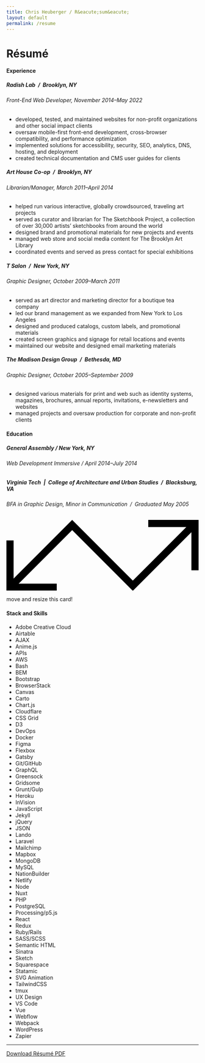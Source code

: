 ```yaml
---
title: Chris Heuberger / R&eacute;sum&eacute;
layout: default
permalink: /resume
---
```


<div class="main-content">
  <div class="resume-content">

  <h1 class="page-title">R&eacute;sum&eacute;</h1>

  <div class="spacer-small"></div>

  <div class="resume-section-header-wrapper">
    <h4 class="resume resume-section-header">Experience</h4>
  </div>

  <h5 class="resume-header">Radish Lab / Brooklyn, NY</h5>
  <h6 class="resume-subheader">Front-End Web Developer, November 2014&ndash;May 2022</h6>
  <ul class="resume-ul">
    <li>developed, tested, and maintained websites for non-profit organizations and other social impact clients</li>
    <li>oversaw mobile-first front-end development, cross-browser compatibility, and performance optimization</li>
    <li>implemented solutions for accessibility, security, SEO, analytics, DNS, hosting, and deployment</li>
    <li>created technical documentation and CMS user guides for clients</li>
  </ul>

  <h5 class="resume-header">Art House Co-op / Brooklyn, NY</h5>
  <h6 class="resume-subheader">Librarian/Manager, March 2011&ndash;April 2014</h6>
  <ul class="resume-ul">
    <li>helped run various interactive, globally crowdsourced, traveling art projects</li>
    <li>served as curator and librarian for The Sketchbook Project, a collection of over 30,000 artists’ sketchbooks from around the world</li>
    <li>designed brand and promotional materials for new projects and events</li>
    <li>managed web store and social media content for The Brooklyn Art Library</li>
    <li>coordinated events and served as press contact for special exhibitions</li>
  </ul>

  <h5 class="resume-header">T Salon / New York, NY</h5>
  <h6 class="resume-subheader">Graphic Designer, October 2009&ndash;March 2011</h6>
  <ul class="resume-ul">
    <li>served as art director and marketing director for a boutique tea company</li>
    <li>led our brand management as we expanded from New York to Los Angeles</li>
    <li>designed and produced catalogs, custom labels, and promotional materials</li>
    <li>created screen graphics and signage for retail locations and events</li>
    <li>maintained our website and designed email marketing materials</li>
  </ul>

  <h5 class="resume-header">The Madison Design Group / Bethesda, MD</h5>
  <h6 class="resume-subheader">Graphic Designer, October 2005&ndash;September 2009</h6>
  <ul class="resume-ul">
    <li>designed various materials for print and web such as identity systems, magazines, brochures, annual reports, invitations, e-newsletters and websites</li>
    <li>managed projects and oversaw production for corporate and non-profit clients</li>
  </ul>

  <div class="resume-section-header-wrapper">
    <h4 class="resume resume-section-header">Education</h4>
  </div>

  <h5 class="resume-header">General Assembly / New York, NY</h5>
  <h6 class="resume-subheader">Web Development Immersive / April 2014&ndash;July 2014</h6>

  <h5 class="resume-header">Virginia Tech | College of Architecture and Urban Studies / Blacksburg, VA</h5>
  <h6 class="resume-subheader">BFA in Graphic Design, Minor in Communication / Graduated May 2005</h6>

  <div class="spacer-small"></div>

  <div class="ui-card">
    <div class="ui-card-inner">
      <div class="ui-instructions"><svg class="ui-svg" xmlns="http://www.w3.org/2000/svg" viewBox="0 0 1280.14 472.06"><polygon points="944.84 0 944.84 47.9 1198.34 47.9 842.1 404.14 471.09 33.12 471.09 33.13 438.06 .1 47.9 390.26 47.9 136.76 0 136.76 0 472.06 335.3 472.06 335.3 424.16 81.8 424.16 438.02 67.94 824 453.91 824.01 453.9 842.08 471.96 1232.24 81.8 1232.24 335.3 1280.14 335.3 1280.14 0 944.84 0"/></svg><p class="ui-instructions-text">move and resize this card!</p></div>
      <h4 class="ui-card-title">Stack and Skills</h4>
      <!--
        list item comments added to eliminate space between inline blocks:
        https://css-tricks.com/fighting-the-space-between-inline-block-elements/
      -->
      <ul class="tools-list">
           <li class="tool">Adobe Creative Cloud</li><!--
        --><li class="tool">Airtable</li><!--
        --><li class="tool">AJAX</li><!--
        --><li class="tool">Anime.js</li><!--
        --><li class="tool">APIs</li><!--
        --><li class="tool">AWS</li><!--
        --><li class="tool">Bash</li><!--
        --><li class="tool">BEM</li><!--
        --><li class="tool">Bootstrap</li><!--
        --><li class="tool">BrowserStack</li><!--
        --><li class="tool">Canvas</li><!--
        --><li class="tool">Carto</li><!--
        --><li class="tool">Chart.js</li><!--
        --><li class="tool">Cloudflare</li><!--
        --><li class="tool">CSS Grid</li><!--
        --><li class="tool">D3</li><!--
        --><li class="tool">DevOps</li><!--
        --><li class="tool">Docker</li><!--
        --><li class="tool">Figma</li><!--
        --><li class="tool">Flexbox</li><!--
        --><li class="tool">Gatsby</li><!--
        --><li class="tool">Git/GitHub</li><!--
        --><li class="tool">GraphQL</li><!--
        --><li class="tool">Greensock</li><!--
        --><li class="tool">Gridsome</li><!--
        --><li class="tool">Grunt/Gulp</li><!--
        --><li class="tool">Heroku</li><!--
        --><li class="tool">InVision</li><!--
        --><li class="tool">JavaScript</li><!--
        --><li class="tool">Jekyll</li><!--
        --><li class="tool">jQuery</li><!--
        --><li class="tool">JSON</li><!--
        --><li class="tool">Lando</li><!--
        --><li class="tool">Laravel</li><!--
        --><li class="tool">Mailchimp</li><!--
        --><li class="tool">Mapbox</li><!--
        --><li class="tool">MongoDB</li><!--
        --><li class="tool">MySQL</li><!--
        --><li class="tool">NationBuilder</li><!--
        --><li class="tool">Netlify</li><!--
        --><li class="tool">Node</li><!--
        --><li class="tool">Nuxt</li><!--
        --><li class="tool">PHP</li><!--
        --><li class="tool">PostgreSQL</li><!--
        --><li class="tool">Processing/p5.js</li><!--
        --><li class="tool">React</li><!--
        --><li class="tool">Redux</li><!--
        --><li class="tool">Ruby/Rails</li><!--
        --><li class="tool">SASS/SCSS</li><!--
        --><li class="tool">Semantic HTML</li><!--
        --><li class="tool">Sinatra</li><!--
        --><li class="tool">Sketch</li><!--
        --><li class="tool">Squarespace</li><!--
        --><li class="tool">Statamic</li><!--
        --><li class="tool">SVG Animation</li><!--
        --><li class="tool">TailwindCSS</li><!--
        --><li class="tool">tmux</li><!--
        --><li class="tool">UX Design</li><!--
        --><li class="tool">VS Code</li><!--
        --><li class="tool">Vue</li><!--
        --><li class="tool">Webflow</li><!--
        --><li class="tool">Webpack</li><!--
        --><li class="tool">WordPress</li><!--
        --><li class="tool">Zapier</li>
      </ul>
    </div>
  </div>

  <hr/>
  <p class="resume-text-link-wrapper"><a class="text-link" href="/assets/docs/chris-heuberger-resume-2022.pdf" target="_blank" rel="noopener">Download R&eacute;sum&eacute; PDF</a></p>    
  </div>

</div>